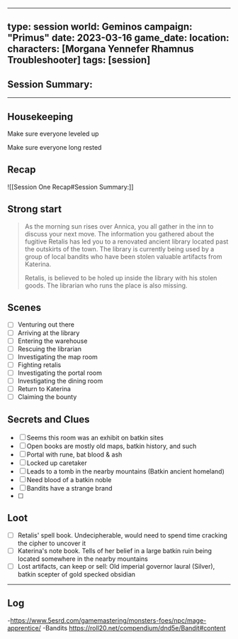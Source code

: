 

---
type: session
world: Geminos
campaign: "Primus"
date: 2023-03-16
game_date: 
location: 
characters: [Morgana Yennefer Rhamnus Troubleshooter]
tags: [session]
---

## Session Summary:

---

## Housekeeping

Make sure everyone leveled up

Make sure everyone long rested

## Recap

![[Session One Recap#Session Summary:]]

## Strong start

>As the morning sun rises over Annica, you all gather in the inn to discuss your next move. The information you gathered about the fugitive Retalis has led you to a renovated ancient library located past  the outskirts of the town. The library is currently being used by a group of local bandits who have been stolen valuable artifacts from Katerina.
>
>Retalis, is believed to be holed up inside the library with his stolen goods. The librarian who runs the place is also missing. 
## Scenes

- [ ] Venturing out there
- [ ] Arriving at the library
- [ ] Entering the warehouse
- [ ] Rescuing the librarian
- [ ] Investigating the map room
- [ ] Fighting retalis
- [ ] Investigating the portal room
- [ ] Investigating the dining room
- [ ] Return to Katerina
- [ ] Claiming the bounty
	
## Secrets and Clues

- [ ] Seems this room was an exhibit on batkin sites
- [ ] Open books are mostly old maps, batkin history, and such
- [ ] Portal with rune, bat blood & ash
- [ ] Locked up caretaker
- [ ] Leads to a tomb in the nearby mountains (Batkin ancient homeland)
- [ ] Need blood of a batkin noble
- [ ] Bandits have a strange brand
- [ ] 

## Loot

- [ ] Retalis' spell book. Undecipherable, would need to spend time cracking the cipher to uncover it
- [ ] Katerina's note book. Tells of her belief in a large batkin ruin being located somewhere in the nearby mountains
- [ ]  Lost artifacts, can keep or sell: Old imperial governor laural (Silver), batkin scepter of gold specked obsidian

---

## Log



-https://www.5esrd.com/gamemastering/monsters-foes/npc/mage-apprentice/
-Bandits https://roll20.net/compendium/dnd5e/Bandit#content














